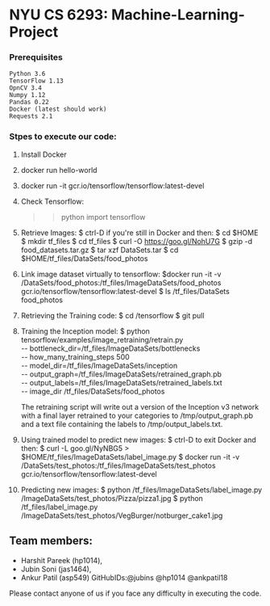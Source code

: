 # NYU CS 6293: Machine-Learning-Project

### Prerequisites
```
Python 3.6
TensorFlow 1.13
OpnCV 3.4
Numpy 1.12
Pandas 0.22
Docker (latest should work)
Requests 2.1
```

### Stpes to execute our code:
1. Install Docker

2. docker run hello-world

3. docker run -it gcr.io/tensorflow/tensorflow:latest-devel

4. Check Tensorflow:
	>> python
	>> import tensorflow
5. Retrieve Images:
	$ ctrl-D if you're still in Docker and then:
	$ cd $HOME
	$ mkdir tf_files
	$ cd tf_files
	$ curl -O https://goo.gl/NohU7G
	$ gzip -d food_datasets.tar.gz
	$ tar xzf DataSets.tar
	$ cd $HOME/tf_files/DataSets/food_photos
	
6. Link image dataset virtually to tensorflow:
	$docker run -it -v <GitHub Repository Clone Path>/DataSets/food_photos:/tf_files/ImageDataSets/food_photos gcr.io/tensorflow/tensorflow:latest-devel
	$ ls /tf_files/DataSets
	food_photos
	
7. Retrieving the Training code:
	$ cd /tensorflow
	$ git pull

8. Training the Inception model:
	$ python tensorflow/examples/image_retraining/retrain.py \
	-- bottleneck_dir=/tf_files/ImageDataSets/bottlenecks \
	-- how_many_training_steps 500 \
	-- model_dir=/tf_files/ImageDataSets/inception \
	-- output_graph=/tf_files/ImageDataSets/retrained_graph.pb \
	-- output_labels=/tf_files/ImageDataSets/retrained_labels.txt \
	-- image_dir /tf_files/DataSets/food_photos

	The retraining script will write out a version of the Inception v3 network with a final layer retrained to your categories to /tmp/output_graph.pb and a text file containing the labels to /tmp/output_labels.txt.

9. Using trained model to predict new images:
	$ ctrl-D to exit Docker and then:
	$ curl -L goo.gl/NyNBG5 > $HOME/tf_files/ImageDataSets/label_image.py
	$ docker run -it -v <GitHub Repository Clone Path>/DataSets/test_photos:/tf_files/ImageDataSets/test_photos gcr.io/tensorflow/tensorflow:latest-devel
	
10. Predicting new images:
	$ python /tf_files/ImageDataSets/label_image.py /ImageDataSets/test_photos/Pizza/pizza1.jpg
	$ python /tf_files/label_image.py /ImageDataSets/test_photos/VegBurger/notburger_cake1.jpg


## Team members:
- Harshit Pareek (hp1014),
- Jubin Soni (jas1464),
- Ankur Patil (asp549)
  GitHubIDs:@jubins @hp1014 @ankpatil18

Please contact anyone of us if you face any difficulty in executing the code.

